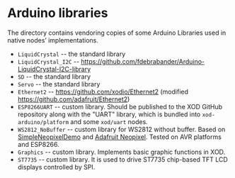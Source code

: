 # Arduino libraries

The directory contains vendoring copies of some Arduino Libraries used in native nodes’ implementations.

* `LiquidCrystal` -- the standard library
* `LiquidCrystal_I2C` -- https://github.com/fdebrabander/Arduino-LiquidCrystal-I2C-library
* `SD` -- the standard library
* `Servo` -- the standard library
* `Ethernet2` -- https://github.com/xodio/Ethernet2 (modified https://github.com/adafruit/Ethernet2)
* `ESP8266UART` -- custom library. Should be published to the XOD GitHub repository along with the "UART" library, which is bundled into `xod-arduino/platform` and some `xod/uart` nodes.
* `WS2812_NoBuffer` -- custom library for WS2812 without buffer. Based on [SimpleNeopixelDemo](https://github.com/bigjosh/SimpleNeoPixelDemo/blob/master/SimpleNeopixelDemo/SimpleNeopixelDemo.ino) and [Adafruit Neopixel](https://github.com/adafruit/Adafruit_NeoPixel). Tested on AVR platforms and ESP8266.
* `Graphics` -- custom library. Implements basic graphic functions in XOD.
* `ST7735` -- custom library. It is used to drive ST7735 chip-based TFT LCD displays controlled by SPI.
